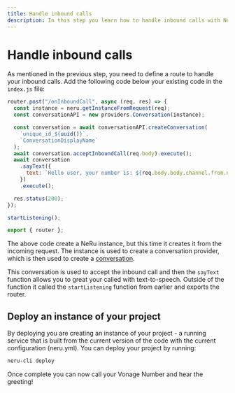 ```yaml
---
title: Handle inbound calls
description: In this step you learn how to handle inbound calls with NeRu.
---
```


# Handle inbound calls

As mentioned in the previous step, you need to define a route to handle your inbound calls. Add the following code below your existing code in the `index.js` file:

```javascript
router.post("/onInboundCall", async (req, res) => {
  const instance = neru.getInstanceFromRequest(req);
  const conversationAPI = new providers.Conversation(instance);

  const conversation = await conversationAPI.createConversation(
    `unique_id_${uuid()}`,
    `ConversationDisplayName`
  );
  await conversation.acceptInboundCall(req.body).execute();
  await conversation
    .sayText({
      text: `Hello user, your number is: ${req.body.body.channel.from.number}`,
    })
    .execute();

  res.status(200);
});

startListening();

export { router };
```

The above code create a NeRu instance, but this time it creates it from the incoming request. The instance is used to create a conversation provider, which is then used to create a [conversation](/conversation/concepts/conversation).

This conversation is used to accept the inbound call and then the `sayText` function allows you to great your called with text-to-speech. Outside of the function it called the `startListening` function from earlier and exports the router.

## Deploy an instance of your project

By deploying you are creating an instance of your project - a running service that is built from the current version of the code with the current configuration (neru.yml). You can deploy your project by running:

```sh
neru-cli deploy
```

Once complete you can now call your Vonage Number and hear the greeting!